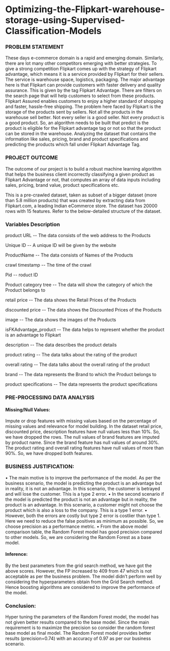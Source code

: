 # Optimizing-the-Flipkart-warehouse-storage-using-Supervised-Classification-Models

### PROBLEM STATEMENT
These days e-commerce domain is a rapid and emerging domain. Similarly, there are lot many other competitors emerging with better strategies. To give a strong competition Flipkart comes up with the strategy of Flipkart advantage, which means it is a service provided by Flipkart for their sellers. The service is warehouse space, logistics, packaging. The major advantage here is that Flipkart can provide customers with faster delivery and quality assurance. This is given by the tag Flipkart Advantage. There are filters on the search page that will help customers to select from these products. Flipkart Assured enables customers to enjoy a higher standard of shopping and faster, hassle-free shipping. 
The problem here faced by Flipkart is the storage of the products sent by sellers. Not all the products in the warehouse sell better. Not every seller is a good seller. Not every product is a good product. So, an algorithm needs to be built that predict is the product is eligible for the Flipkart advantage tag or not so that the product can be stored in the warehouse. Analyzing the dataset that contains the information like sales, pricing, brand and product specifications and predicting the products which fall under Flipkart Advantage Tag.

### PROJECT OUTCOME
The outcome of our project is to build a robust machine learning algorithm that helps the business client incorrectly classifying a given product as Flipkart Advantage or not, that computes an array of data inputs including sales, pricing, brand value, product specifications etc.

This is a pre-crawled dataset, taken as subset of a bigger dataset (more than 5.8 million products) that was created by extracting data from Flipkart.com, a leading Indian eCommerce store. The dataset has 20000 rows with 15 features. Refer to the below-detailed structure of the dataset.

### Variables Description
product URL -- The data consists of the web address to the Products

Unique ID -- A unique ID will be given by the website

ProductName -- The data consists of Names of the Products

crawl timestamp -- The time of the crawl

Pid -- roduct ID

Product category tree -- The data will show the category of which the Product belongs to

retail price -- The data shows the Retail Prices of the Products

discounted price -- The data shows the Discounted Prices of the Products

image -- The data shows the images of the Products

isFKAdvantage_product -- The data helps to represent whether the product is an advantage to Flipkart

description -- The data describes the product details

product rating -- The data talks about the rating of the product

overall rating -- The data talks about the overall rating of the product

brand -- The data represents the Brand to which the Product belongs to

product specifications -- The data represents the product specifications

### PRE-PROCESSING DATA ANALYSIS

#### Missing/Null Values:
Impute or drop features with missing values based on the percentage of missing values and relevance for model building.
In the dataset retail price, discounted price, description features have null values less than 10%. So, we have dropped the rows. The null values of brand features are imputed by product name. Since the brand feature has null values of around 30%.
The product rating and overall rating features have null values of more than 90%. So, we have dropped both features.

### BUSINESS JUSTIFICATION:
•	The main motive is to improve the performance of the model. As per the business scenario, the model is predicting the product is an advantage but in reality, it is not an advantage. In this scenario, the customer is betrayed and will lose the customer. This is a type 2 error.
•	In the second scenario if the model is predicted the product is not an advantage but in reality, the product is an advantage. In this scenario, a customer might not choose the product which is also a loss to the company. This is a type 1 error.
•	However, both the errors are costly but type 2 error is costlier than type 1. Here we need to reduce the false positives as minimum as possible. So, we choose precision as a performance metric.
•	From the above model comparison table, the Random Forest model has good precision compared to other models. So, we are considering the Random Forest as a base model. 

#### Inference:

By the best parameters from the grid search method, we have got the above scores. However, the FP increased to 409 from 47 which is not acceptable as per the business problem. The model didn’t perform well by considering the hyperparameters obtain from the Grid Search method. Hence boosting algorithms are considered to improve the performance of the model.

### Conclusion:

Hyper tuning the parameters of the Random Forest model, the model has not given better results compared to the base model. Since the main requirement is to maximize the precision so consider the random forest base model as final model.
The Random Forest model provides better results (precision=0.74) with an accuracy of 0.97 as per our business scenario.




